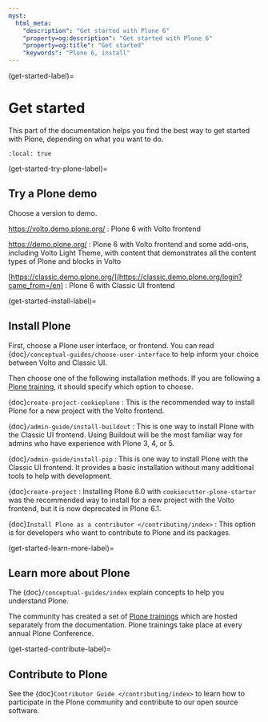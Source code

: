 ```yaml
---
myst:
  html_meta:
    "description": "Get started with Plone 6"
    "property=og:description": "Get started with Plone 6"
    "property=og:title": "Get started"
    "keywords": "Plone 6, install"
---
```


(get-started-label)=

# Get started

This part of the documentation helps you find the best way to get started with Plone, depending on what you want to do.

```{contents} I'd like to...
:local: true
```


(get-started-try-plone-label)=

## Try a Plone demo

Choose a version to demo.

https://volto.demo.plone.org/
:   Plone 6 with Volto frontend

https://demo.plone.org/
:   Plone 6 with Volto frontend and some add-ons, including Volto Light Theme, with content that demonstrates all the content types of Plone and blocks in Volto

[https://classic.demo.plone.org/](https://classic.demo.plone.org/login?came_from=/en)
:   Plone 6 with Classic UI frontend


(get-started-install-label)=

## Install Plone

First, choose a Plone user interface, or frontend.
You can read {doc}`/conceptual-guides/choose-user-interface` to help inform your choice between Volto and Classic UI.

Then choose one of the following installation methods.
If you are following a [Plone training](https://training.plone.org/), it should specify which option to choose.

{doc}`create-project-cookieplone`
:   This is the recommended way to install Plone for a new project with the Volto frontend.

{doc}`/admin-guide/install-buildout`
:   This is one way to install Plone with the Classic UI frontend.
    Using Buildout will be the most familiar way for admins who have experience with Plone 3, 4, or 5.

{doc}`/admin-guide/install-pip`
:   This is one way to install Plone with the Classic UI frontend.
    It provides a basic installation without many additional tools to help with development.

{doc}`create-project`
:   Installing Plone 6.0 with `cookiecutter-plone-starter` was the recommended way to install for a new project with the Volto frontend, but it is now deprecated in Plone 6.1.

{doc}`Install Plone as a contributor </contributing/index>`
:   This option is for developers who want to contribute to Plone and its packages.


(get-started-learn-more-label)=

## Learn more about Plone

The {doc}`/conceptual-guides/index` explain concepts to help you understand Plone.

The community has created a set of [Plone trainings](https://training.plone.org/) which are hosted separately from the documentation.
Plone trainings take place at every annual Plone Conference.


(get-started-contribute-label)=

## Contribute to Plone

See the {doc}`Contributor Guide </contributing/index>` to learn how to participate in the Plone community and contribute to our open source software. 
